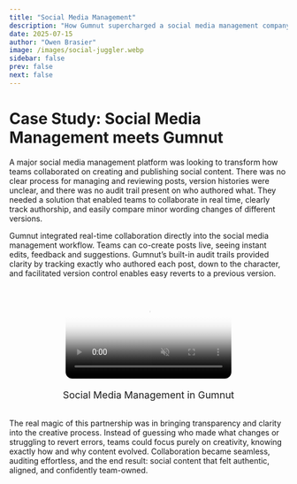 ```yaml
---
title: "Social Media Management"
description: "How Gumnut supercharged a social media management company"
date: 2025-07-15
author: "Owen Brasier"
image: /images/social-juggler.webp
sidebar: false
prev: false
next: false
---
```


# Case Study: Social Media Management meets Gumnut

A major social media management platform was looking to transform how teams collaborated on creating and publishing social content. There was no clear process for managing and reviewing posts, version histories were unclear, and there was no audit trail present on who authored what. They needed a solution that enabled teams to collaborate in real time, clearly track authorship, and easily compare minor wording changes of different versions.

Gumnut integrated real-time collaboration directly into the social media management workflow. Teams can co-create posts live, seeing instant edits, feedback and suggestions. Gumnut’s built-in audit trails provided clarity by tracking exactly who authored each post, down to the character, and facilitated version control enables easy reverts to a previous version.

<div style="width: 70%; margin: 2rem auto; text-align: center;">
  <video 
    src="/images/smm-demo.mp4" 
    autoplay 
    muted 
    loop 
    playsinline 
    style="max-width: 100%; border-radius: 12px;"
    poster="/images/social-juggler.webp"
  >
    Your browser does not support the video tag.
  </video>
  <div style="margin-top: 1.2rem; font-size: 1.1rem; color: var(--vp-c-text-2);">
    Social Media Management in Gumnut
  </div>
</div>

The real magic of this partnership was in bringing transparency and clarity into the creative process. Instead of guessing who made what changes or struggling to revert errors, teams could focus purely on creativity, knowing exactly how and why content evolved. Collaboration became seamless, auditing effortless, and the end result: social content that felt authentic, aligned, and confidently team-owned.
